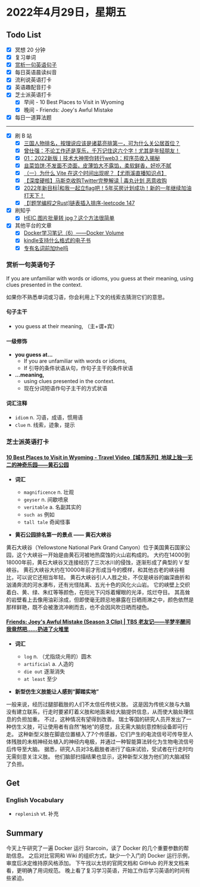 # 2022年4月29日，星期五

## Todo List

- [x] 冥想 20 分钟
- [x] 复习单词
- [x] [赏析一句英语句子](#赏析一句英语句子)
- [x] 每日英语晨读纠音
- [x] 流利说英语打卡
- [x] 英语趣配音打卡
- [x] 芝士派英语打卡
  - [x] 早间 - 10 Best Places to Visit in Wyoming
  - [x] 晚间 - Friends: Joey's Awful Mistake
- [x] 每日一道算法题
--------
- [x] 刷 B 站
  - [x] [三国人物排名，按理说应该是诸葛亮排第一，可为什么关公居首位？](https://b23.tv/8FVz8wA)
  - [x] [曾仕强：不论工作还是享乐，千万记住这六个字！尤其是年轻朋友！](https://b23.tv/33ijA56)
  - [x] [01：2022新版丨技术大神带你转行web3：程序员收入揭秘](https://b23.tv/4m6LuaN)
  - [x] [韭菜馅饼:不发面不烫面，皮薄馅大不露馅，柔软鲜香，好吃不腻](https://b23.tv/imMvuz5)
  - [x] [（一）为什么 Vite 在这个时间出现呢？【尤雨溪直播知识点】](https://b23.tv/UuvGypG)
  - [x] [【深度硬核】马斯克收购Twitter完整解读 | 毒丸计划 恶意收购](https://b23.tv/m4wduyW)
  - [x] [2022年新目标|和我一起立flag吧！5年买房计划成功！新的一年继续加油打天下！](https://b23.tv/b5HbqC8)
  - [x] [【[题学编程之Rust]链表插入排序-leetcode 147](https://b23.tv/OTt0xqJ)
- [x] 刷知乎
  - [x] [HEIC 图片批量转 jpg？这个方法很简单](https://zhuanlan.zhihu.com/p/93116491)
- [x] 其他平台的文章
  - [x] [Docker学习笔记（6）——Docker Volume](https://www.jianshu.com/p/ef0f24fd0674)
  - [x] [kindle支持什么格式的电子书](https://www.jianshu.com/p/d1925188f627)
  - [x] [专有名词前加the吗](https://www.hellotoabc.com/-149.html)

### 赏析一句英语句子

If you are unfamiliar with words or idioms, you guess at their meaning, using clues presented in the context.

如果你不熟悉单词或习语，你会利用上下文的线索去猜测它们的意思。

#### 句子主干

- you guess at their meaning, （主+谓+宾）

#### 一级修饰

- **you guess at...**
  - If you are unfamiliar with words or idioms,
  - If 引导的条件状语从句，作句子主干的条件状语
- **...meaning,**
  - using clues presented in the context.
  - 现在分词短语作句子主干的方式状语

#### 词汇注释

- `idiom` n. 习语，成语，惯用语
- `clue` n. 线索，迹象，提示

### 芝士派英语打卡

#### [10 Best Places to Visit in Wyoming - Travel Video【城市系列】地球上独一无二的神奇乐园——黄石公园](https://reading.baicizhan.com/h5/listen-movie.html?id=645&wxapp=mint_danni_ear#/home)

- **词汇**

  - `magnificence` n. 壮观
  - `geyser` n. 间歇喷泉
  - `veritable` a. 名副其实的
  - `such as` 例如
  - `tall tale` 奇闻怪事

- **黄石公园排名第一的景点 —— 黄石大峡谷**

黄石大峡谷（Yellowstone National Park Grand Canyon）位于美国黄石国家公园，这个大峡谷一开始是由黄石河被地热腐蚀的火山岩构成的。
大约在14000到18000年前，黄石大峡谷又连接经历了三次冰川的侵蚀，逐渐形成了典型的 V 型岟谷。
黄石大峡谷大约在10000年前才形成当今的模样，和其他古老的峡谷相比，可以说它还相当年轻。
黄石大峡谷引人人胜之处，不仅是峡谷的幽深曲折和汹涌奔流的河水瀑布，还有光怪陆离、五光十色的风化火山岩。
它的峡壁上交织着白、黄、绿、朱红等等颜色，在阳光下闪烁着耀眼的光泽，炫烂夺目。
其高耸的岩壁看上去像用油彩涂成，但即使毫无顾忌地暴露在日晒雨淋之中，颜色依然是那样鲜艳，既不会被激流冲刷而去，也不会因风吹日晒而褪色。

#### [Friends: Joey's Awful Mistake (Season 3 Clip) | TBS 老友记——半梦半醒间我竟然把……扔进了火堆里](http://reading.baicizhan.com/h5/listen-movie.html?id=646&wxapp=mint_danni_ear#/home)

- **词汇**

  - `log` n. （尤指烧火用的）圆木
  - `artificial` a. 人造的
  - `die out` 逐渐消失
  - `at least` 至少

- **新型仿生义肢能让人感到“脚踏实地”**

一般来说，经历过腿部截肢的人们不太信任传统义肢。
这是因为传统义肢与大脑没有建立联系，行走时要紧盯着义肢和地面来给大脑提供信息，从而使大脑处理信息的负担加重。
不过，这种情况有望得到改善。
瑞士等国的研究人员开发出了一种仿生义肢，可让使用者有自然“触地”的感觉，且无需大脑刻意控制设备即可行走。
这种新型义肢在脚底位置植入了7个传感器，它们产生的电流信号可传导至人体残肢的未梢神经处植入的神经内电极，并通过一种智能算法转化为生物电流信号后传导至大脑。
据悉，研究人员对3名截肢者进行了临床试验，受试者在行走时均无需刻意关注义肢。
他们脑部扫描结果也显示，这种新型义肢为他们的大脑减轻了负担。

## Get

### English Vocabulary

- `replenish` vt. 补充

## Summary

今天上午研究了一遍 Docker 运行 Starcoin，读了 Docker 的几个重要参数的帮助信息。
之后对比官网和 Wiki 的组织方式，缺少一个入门的 Docker 运行示例，审度后决定维持原风格添加。
下午找以太坊的官网文档和 GitHub 的开发文档来看，更明确了用词规范。
晚上看了复习学习英语，开始工作后学习英语的时间有些紧迫。
